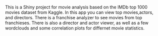This is a Shiny project for movie analysis based on the IMDb top 1000 movies dataset from Kaggle.  In this app you can view top movies,actors, and directors.  There is a franchise analyzer to see movies from top franchieses.
There is also a director and actor viewer, as well as a few wordclouds and some correlation plots for differnet movie statistics.
